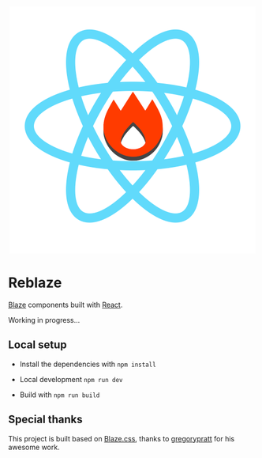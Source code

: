 <p align="center">
  <img src="Reblaze-logo.png"/>
</p>

# Reblaze

[Blaze](https://github.com/BlazeCSS/blaze) components built with [React](https://github.com/facebook/react).

Working in progress...

## Local setup

- Install the dependencies with `npm install`

- Local development `npm run dev`

- Build with `npm run build`

## Special thanks

This project is built based on [Blaze.css](https://github.com/BlazeCSS/Blaze), thanks to [gregorypratt](https://github.com/gregorypratt) for his awesome work.
